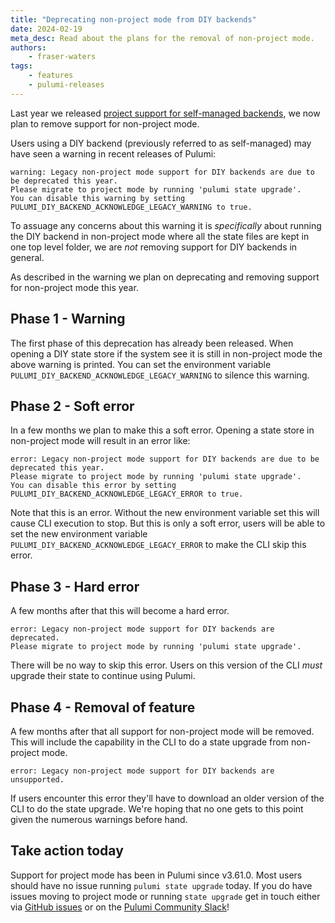 ```yaml
---
title: "Deprecating non-project mode from DIY backends"
date: 2024-02-19
meta_desc: Read about the plans for the removal of non-project mode.
authors:
    - fraser-waters
tags:
    - features
    - pulumi-releases
---
```


Last year we released [project support for self-managed backends](/blog/project-scoped-stacks-in-self-managed-backend/), we now plan to remove support for non-project mode.

<!--more-->

Users using a DIY backend (previously referred to as self-managed) may have seen a warning in recent releases of Pulumi:

```
warning: Legacy non-project mode support for DIY backends are due to be deprecated this year.
Please migrate to project mode by running 'pulumi state upgrade'.
You can disable this warning by setting PULUMI_DIY_BACKEND_ACKNOWLEDGE_LEGACY_WARNING to true.
```

To assuage any concerns about this warning it is _specifically_ about running the DIY backend in non-project mode where all the state files are kept in one top level folder, we are _not_ removing support for DIY backends in general.

As described in the warning we plan on deprecating and removing support for non-project mode this year.

## Phase 1 - Warning

The first phase of this deprecation has already been released. When opening a DIY state store if the system see it is still in non-project mode the above warning is printed. You can set the environment variable `PULUMI_DIY_BACKEND_ACKNOWLEDGE_LEGACY_WARNING` to silence this warning.

## Phase 2 - Soft error

In a few months we plan to make this a soft error. Opening a state store in non-project mode will result in an error like:

```
error: Legacy non-project mode support for DIY backends are due to be deprecated this year.
Please migrate to project mode by running 'pulumi state upgrade'.
You can disable this error by setting PULUMI_DIY_BACKEND_ACKNOWLEDGE_LEGACY_ERROR to true.
```

Note that this is an error. Without the new environment variable set this will cause CLI execution to stop. But this is only a soft error, users will be able to set the new environment variable `PULUMI_DIY_BACKEND_ACKNOWLEDGE_LEGACY_ERROR` to make the CLI skip this error.

## Phase 3 - Hard error

A few months after that this will become a hard error.

```
error: Legacy non-project mode support for DIY backends are deprecated.
Please migrate to project mode by running 'pulumi state upgrade'.
```

There will be no way to skip this error. Users on this version of the CLI _must_ upgrade their state to continue using Pulumi.

## Phase 4 - Removal of feature

A few months after that all support for non-project mode will be removed. This will include the capability in the CLI to do a state upgrade from non-project mode.

```
error: Legacy non-project mode support for DIY backends are unsupported.
```

If users encounter this error they'll have to download an older version of the CLI to do the state upgrade. We're hoping that no one gets to this point given the numerous warnings before hand.

## Take action today

Support for project mode has been in Pulumi since v3.61.0. Most users should have no issue running `pulumi state upgrade` today. If you do have issues moving to project mode or running `state upgrade` get in touch either via [GitHub issues](https://github.com/pulumi/pulumi/issues) or on the [Pulumi Community Slack](https://slack.pulumi.com/)!
